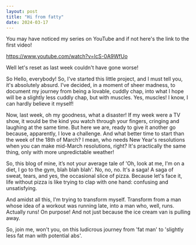 ```yaml
---
layout: post
title: "Hi from fatty"
date: 2024-03-17
---
```

You may have noticed my series on YouTube and if not here's the link to the first video!

https://www.youtube.com/watch?v=lcS-0A9WfUo

Well let's reset as last week couldn't have gone worse!

So Hello, everybody! So, I've started this little project, and I must tell you, it's absolutely absurd. I’ve decided, in a moment of sheer madness, to document my journey from being a lovable, cuddly chap, into what I hope will be a slightly less cuddly chap, but with muscles. Yes, muscles! I know, I can hardly believe it myself!

Now, last week, oh my goodness, what a disaster! If my week were a TV show, it would be the kind you watch through your fingers, cringing and laughing at the same time. But here we are, ready to give it another go because, apparently, I love a challenge. And what better time to start than the week of the 18th of March? I mean, who needs New Year's resolutions when you can make mid-March resolutions, right? It's practically the same thing, only with more unpredictable weather!

So, this blog of mine, it’s not your average tale of 'Oh, look at me, I'm on a diet, I go to the gym, blah blah blah'. No, no, no. It's a saga! A saga of sweat, tears, and yes, the occasional slice of pizza. Because let's face it, life without pizza is like trying to clap with one hand: confusing and unsatisfying.

And amidst all this, I'm trying to transform myself. Transform from a man whose idea of a workout was running late, into a man who, well, runs. Actually runs! On purpose! And not just because the ice cream van is pulling away.

So, join me, won't you, on this ludicrous journey from 'fat man' to 'slightly less fat man with potential abs'.

